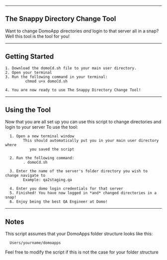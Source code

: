 ---------------------------------
The Snappy Directory Change Tool
---------------------------------
Want to change DomoApp directories *and* login to that server all in a snap? Well this tool is the tool for you!

---------------
Getting Started
---------------
    1. Download the domoCd.sh file to your main user directory.
    2. Open your terminal
    3. Run the following command in your terminal:
             chmod u+x domoCd.sh

    4. You are now ready to use The Snappy Directory Change Tool!

--------------
Using the Tool
--------------
Now that you are all set up you can use this script to change directories and
login to your server
To use the tool:

      1. Open a new terminal window
            This should automatically put you in your main user directory where
               you saved the script

      2. Run the following command:
            . domoCd.sh

      3. Enter the name of the server's folder directory you wish to change navigate to
            Example: qa2staging.qa

      4. Enter you domo login credentials for that server
      5. Finished! You have now logged in *and* changed directories in a snap!
      6. Enjoy being the best QA Engineer at Domo!

------
Notes
------
This script assumes that your DomoApps folder structure looks like this:

      Users/yourname/domoapps

Feel free to modify the script if this is not the case for your folder structure
